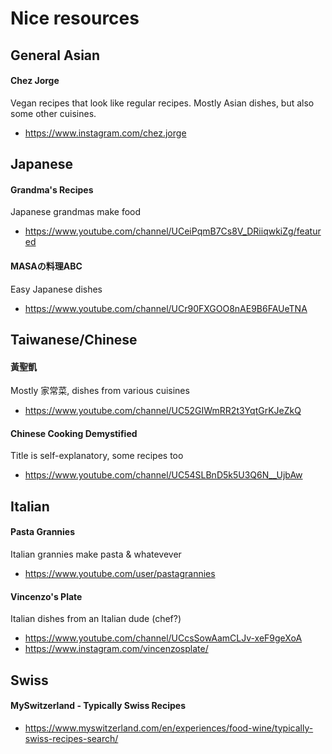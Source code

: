 # Nice resources

## General Asian
#### Chez Jorge
Vegan recipes that look like regular recipes. Mostly Asian dishes, but also some other cuisines.
- https://www.instagram.com/chez.jorge


## Japanese
#### Grandma's Recipes
Japanese grandmas make food
- https://www.youtube.com/channel/UCeiPqmB7Cs8V_DRiiqwkiZg/featured

#### MASAの料理ABC 
Easy Japanese dishes
- https://www.youtube.com/channel/UCr90FXGOO8nAE9B6FAUeTNA

## Taiwanese/Chinese
#### 黃聖凱
Mostly 家常菜, dishes from various cuisines
- https://www.youtube.com/channel/UC52GIWmRR2t3YqtGrKJeZkQ

#### Chinese Cooking Demystified
Title is self-explanatory, some recipes too
- https://www.youtube.com/channel/UC54SLBnD5k5U3Q6N__UjbAw


## Italian

#### Pasta Grannies
Italian grannies make pasta & whatevever
- https://www.youtube.com/user/pastagrannies


#### Vincenzo's Plate
Italian dishes from an Italian dude (chef?)
- https://www.youtube.com/channel/UCcsSowAamCLJv-xeF9geXoA
- https://www.instagram.com/vincenzosplate/

## Swiss
#### MySwitzerland - Typically Swiss Recipes
- https://www.myswitzerland.com/en/experiences/food-wine/typically-swiss-recipes-search/
